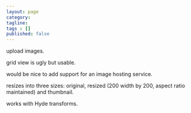 ```yaml
---
layout: page
category: 
tagline: 
tags : [] 
published: false
---
```


upload images.

grid view is ugly but usable.

would be nice to add support for an image hosting service.

resizes into three sizes: original, resized (200 width by 200, aspect ratio maintained) and thumbnail.

works with Hyde transforms.



